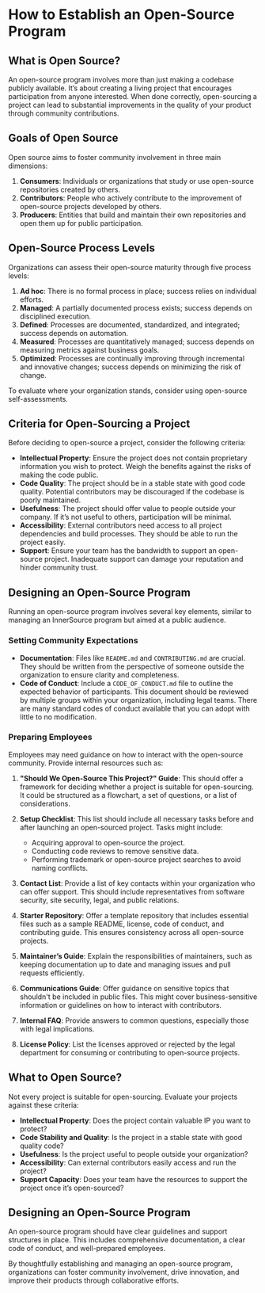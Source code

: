 # How to Establish an Open-Source Program

## What is Open Source?

An open-source program involves more than just making a codebase publicly available. It’s about creating a living project that encourages participation from anyone interested. When done correctly, open-sourcing a project can lead to substantial improvements in the quality of your product through community contributions.

## Goals of Open Source

Open source aims to foster community involvement in three main dimensions:

1. **Consumers**: Individuals or organizations that study or use open-source repositories created by others.
2. **Contributors**: People who actively contribute to the improvement of open-source projects developed by others.
3. **Producers**: Entities that build and maintain their own repositories and open them up for public participation.

## Open-Source Process Levels

Organizations can assess their open-source maturity through five process levels:

1. **Ad hoc**: There is no formal process in place; success relies on individual efforts.
2. **Managed**: A partially documented process exists; success depends on disciplined execution.
3. **Defined**: Processes are documented, standardized, and integrated; success depends on automation.
4. **Measured**: Processes are quantitatively managed; success depends on measuring metrics against business goals.
5. **Optimized**: Processes are continually improving through incremental and innovative changes; success depends on minimizing the risk of change.

To evaluate where your organization stands, consider using open-source self-assessments.

## Criteria for Open-Sourcing a Project

Before deciding to open-source a project, consider the following criteria:

- **Intellectual Property**: Ensure the project does not contain proprietary information you wish to protect. Weigh the benefits against the risks of making the code public.
- **Code Quality**: The project should be in a stable state with good code quality. Potential contributors may be discouraged if the codebase is poorly maintained.
- **Usefulness**: The project should offer value to people outside your company. If it’s not useful to others, participation will be minimal.
- **Accessibility**: External contributors need access to all project dependencies and build processes. They should be able to run the project easily.
- **Support**: Ensure your team has the bandwidth to support an open-source project. Inadequate support can damage your reputation and hinder community trust.

## Designing an Open-Source Program

Running an open-source program involves several key elements, similar to managing an InnerSource program but aimed at a public audience.

### Setting Community Expectations

- **Documentation**: Files like `README.md` and `CONTRIBUTING.md` are crucial. They should be written from the perspective of someone outside the organization to ensure clarity and completeness.
- **Code of Conduct**: Include a `CODE_OF_CONDUCT.md` file to outline the expected behavior of participants. This document should be reviewed by multiple groups within your organization, including legal teams. There are many standard codes of conduct available that you can adopt with little to no modification.

### Preparing Employees

Employees may need guidance on how to interact with the open-source community. Provide internal resources such as:

1. **"Should We Open-Source This Project?" Guide**: This should offer a framework for deciding whether a project is suitable for open-sourcing. It could be structured as a flowchart, a set of questions, or a list of considerations.

2. **Setup Checklist**: This list should include all necessary tasks before and after launching an open-sourced project. Tasks might include:
    - Acquiring approval to open-source the project.
    - Conducting code reviews to remove sensitive data.
    - Performing trademark or open-source project searches to avoid naming conflicts.

3. **Contact List**: Provide a list of key contacts within your organization who can offer support. This should include representatives from software security, site security, legal, and public relations.

4. **Starter Repository**: Offer a template repository that includes essential files such as a sample README, license, code of conduct, and contributing guide. This ensures consistency across all open-source projects.

5. **Maintainer’s Guide**: Explain the responsibilities of maintainers, such as keeping documentation up to date and managing issues and pull requests efficiently.

6. **Communications Guide**: Offer guidance on sensitive topics that shouldn't be included in public files. This might cover business-sensitive information or guidelines on how to interact with contributors.

7. **Internal FAQ**: Provide answers to common questions, especially those with legal implications.

8. **License Policy**: List the licenses approved or rejected by the legal department for consuming or contributing to open-source projects.

## What to Open Source?

Not every project is suitable for open-sourcing. Evaluate your projects against these criteria:

- **Intellectual Property**: Does the project contain valuable IP you want to protect?
- **Code Stability and Quality**: Is the project in a stable state with good quality code?
- **Usefulness**: Is the project useful to people outside your organization?
- **Accessibility**: Can external contributors easily access and run the project?
- **Support Capacity**: Does your team have the resources to support the project once it’s open-sourced?

## Designing an Open-Source Program

An open-source program should have clear guidelines and support structures in place. This includes comprehensive documentation, a clear code of conduct, and well-prepared employees.

By thoughtfully establishing and managing an open-source program, organizations can foster community involvement, drive innovation, and improve their products through collaborative efforts.
